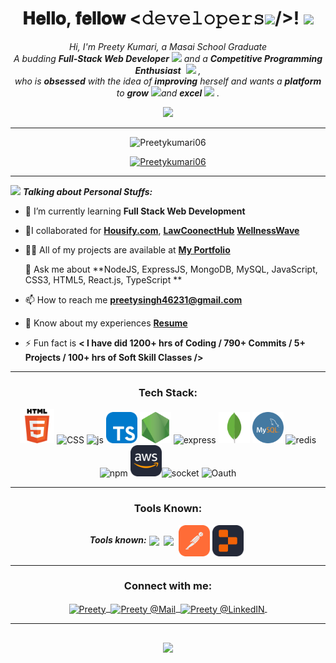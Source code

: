 
<!-- Hello Message -->
<h1 align="center">
  𝐇𝐞𝐥𝐥𝐨, 𝐟𝐞𝐥𝐥𝐨𝐰 <𝚍𝚎𝚟𝚎𝚕𝚘𝚙𝚎𝚛𝚜<img src="assets/gifs/Earth.gif" width="24px">/>! <img src="assets/gifs/Hi.gif" width="30px">
</h1>

<!-- About -->
<p align="center">
  <em>
    Hi, I'm Preety Kumari, a Masai School Graduate <br>
    A budding <b>Full-Stack Web Developer</b> <img src="assets/gifs/Developer.gif" width="30px"> and a <b>Competitive Programming Enthusiast</b>&nbsp;                  <img src="assets/gifs/Designer.gif" width="36px">&nbsp,<br>who is <b>obsessed</b>
    with the idea of <b>improving</b> herself and wants a <b>platform</b> to 
    <b>grow</b> <img src="assets/gifs/Rocket.gif" width="18px">and 
    <b>excel</b> <img src="assets/gifs/Medal.gif" width="20px">&nbsp.
  </em>
</p>

<!-- Coder Uncle Pic -->
<div id="header" align="center">
<img src="https://cdn.dribbble.com/users/1162077/screenshots/3848914/programmer.gif" width="300"/>
</div>

<!-- Trophies -->
<hr>
<p align="center"> <img src="https://komarev.com/ghpvc/?username=Preetykumari06&label=Profile%20views&color=0e75b6&style=flat" alt="Preetykumari06" /> </p>
<!-- <p align="center"> <a href="https://twitter.com/Preetykumari06" target="blank"><img src="https://img.shields.io/twitter/follow/Preetykumari06?logo=twitter&style=for-the-badge" alt="Preetykumari06" /></a> </p> -->
<p align="center"> <a href="#"><img src="https://github-profile-trophy.vercel.app/?username=Preetykumari06&theme=monokai" alt="Preetykumari06" /></a> </p>
<hr>

  <img src="assets/gifs/star.gif" width="30px">&nbsp;***Talking about Personal Stuffs:***

- 🌱 I’m currently learning **Full Stack Web Development**

- 👯I collaborated for **[Housify.com](https://github.com/Preetykumari06/Housify)**, **[LawCoonectHub](https://github.com/Preetykumari06/LawConnectHub-PK)** **[WellnessWave](https://github.com/Preetykumari06/WellnessWave)**

- 👨‍💻 All of my projects are available at **[My Portfolio](https://Preetykumari06.github.io)**

   💬 Ask me about **NodeJS, ExpressJS, MongoDB, MySQL, JavaScript, CSS3, HTML5, React.js, TypeScript **

- 📫 How to reach me **preetysingh46231@gmail.com**

- 📄 Know about my experiences **<a href="https://drive.google.com/file/d/1vqya0tzQeDO4EAc88ipllVCgFLtL2KnU/view?usp=sharing">Resume</a>**

- ⚡ Fun fact is **< I have did 1200+ hrs of Coding / 790+ Commits / 5+ Projects / 100+ hrs of Soft Skill Classes />**
<hr>

<!---------------------------------------------------------------------------------------------------------------------- ISSUE -->
<!--  <p align="center">
 <i><h3 align="center">Tech Stacks:</h3></i>
 <div align="center">
   
 [![My Skills](https://skillicons.dev/icons?i=html,css,js,react,nodejs,express,mongodb,mysql,redis)](https://skillicons.dev)
   
</div>
 </p> -->

<h3 align="center">Tech Stack:</h3>
<p align = "center">
<img src="https://github.com/PrinceCorwin/Useful-tech-icons/blob/main/images/HTML.png" alt="html" width="55" height="55"/>
<img src="https://user-images.githubusercontent.com/25181517/183898674-75a4a1b1-f960-4ea9-abcb-637170a00a75.png" alt="CSS" width="50" height="55"/>
<img src="https://user-images.githubusercontent.com/25181517/117447155-6a868a00-af3d-11eb-9cfe-245df15c9f3f.png" alt="js" width="50" height="50"/>  <img src="https://raw.githubusercontent.com/tandpfun/skill-icons/59059d9d1a2c092696dc66e00931cc1181a4ce1f/icons/TypeScript.svg" alt="ts" width="50" height="50"/> 
<img src="https://raw.githubusercontent.com/PrinceCorwin/Useful-tech-icons/main/images/nodejs.png" alt="nodejs" width="50" height="50"/>
<img src="https://res.cloudinary.com/kc-cloud/images/f_auto,q_auto/v1651772163/expressjslogo/expressjslogo.webp?_i=AA" alt="express" width="50" height="50"/>
 <img src="https://raw.githubusercontent.com/PrinceCorwin/Useful-tech-icons/main/images/mongodb-leaf.png" alt="mongo" width="50" height="50"/> 
<img src="https://raw.githubusercontent.com/PrinceCorwin/Useful-tech-icons/main/images/mysql-logo.png" alt="mysql" width="50" height="50"/>
<img src="https://user-images.githubusercontent.com/25181517/182884894-d3fa6ee0-f2b4-4960-9961-64740f533f2a.png" alt="redis" width="50" height="50"/>
<img src="https://user-images.githubusercontent.com/25181517/121401671-49102800-c959-11eb-9f6f-74d49a5e1774.png" alt="npm" width="50" height="50"/>
<img src="https://raw.githubusercontent.com/tandpfun/skill-icons/59059d9d1a2c092696dc66e00931cc1181a4ce1f/icons/AWS-Dark.svg" alt="aws" width="50" height="50"/><img src="https://upload.wikimedia.org/wikipedia/commons/thumb/9/96/Socket-io.svg/240px-Socket-io.svg.png" alt="socket" width="50" height="50"/>
<img src="https://upload.wikimedia.org/wikipedia/commons/thumb/d/d2/Oauth_logo.svg/1024px-Oauth_logo.svg.png" alt="Oauth" width="50" height="50"/>
</p>
<hr>


<!-- Tools -->
 <h3 align="center">Tools Known:</h3>
<p align="center">
 <i><b>Tools known:</b></i>  
  <img align="center" src="https://cdn.thenewstack.io/media/2021/10/4f0ac3e0-visual_studio_code.png" width="50px" />&nbsp;
  <img align="center" src="https://user-images.githubusercontent.com/25181517/192108372-f71d70ac-7ae6-4c0d-8395-51d8870c2ef0.png" width="50px" />&nbsp;
   <img align="center" src="https://raw.githubusercontent.com/tandpfun/skill-icons/59059d9d1a2c092696dc66e00931cc1181a4ce1f/icons/Postman.svg" alt="postman" width="50px"/>
  <img align="center" src="https://raw.githubusercontent.com/tandpfun/skill-icons/59059d9d1a2c092696dc66e00931cc1181a4ce1f/icons/Replit-Dark.svg" width="50px" />&nbsp;
</p>
<hr>

<h3 align="center">Connect with me:</h3>
<p align = "center">
    <a href="https://codepen.io/Preetykumari06">
    <img align="center" alt="Preety" width="50px" src="https://raw.githubusercontent.com/rahuldkjain/github-profile-readme-generator/master/src/images/icons/Social/codesandbox.svg" />&nbsp;
  </a>
  <a href="mailto:preetysingh46231@gmail.com">
    <img align="center" alt="Preety @Mail" width="50px" src="https://encrypted-tbn0.gstatic.com/images?q=tbn:ANd9GcTVcWAsueNir96FQohozZd8xJ43wVtZ90IPWCnWl1SH5BCHV2UJwbke9vY&s" />&nbsp;
  </a>
  <a href="https://www.linkedin.com/in/preety-kumari-25380b190/">
    <img align="center" alt="Preety @LinkedIN" width="50px" src="https://encrypted-tbn0.gstatic.com/images?q=tbn:ANd9GcRyUhAm1KptwN3MqcRXtOUnWIkfvsljBmkBKG7d2eiGejMQx1MqwyAlQjs&s" />&nbsp;
  </a>
  
</p>

<!-- Git -->
<hr>
<div align="center" style="display: flex; align-items: center; justify-content: center;">
  <p><a href="https://github.com/anuraghazra/github-readme-stats">
  <img align="center" src="https://github-readme-streak-stats.herokuapp.com?user=abhishek1494k&theme=radical&mode=weekly" />
  </a></p>
</div>



